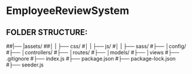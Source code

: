 # EmployeeReviewSystem
## FOLDER STRUCTURE:
##|── |assets/
##│   |      ├── css/
#│   |      ├── js/
#│   |      ├── sass/
#├── │config/
#├── │controllers/
#├── │routes/
#├── │models/
#├── │views
#├── .gitignore
#├── index.js
#├── package.json
#├── package-lock.json
#├── seeder.js
